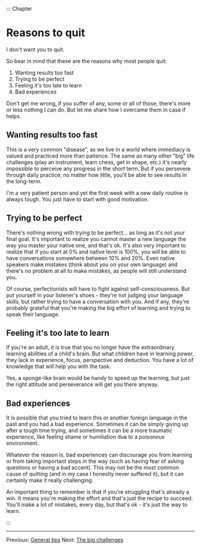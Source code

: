 ::: Chapter

# Reasons to quit

I don't want you to quit.

So bear in mind that these are the reasons why most people quit:

1. Wanting results too fast
2. Trying to be perfect
3. Feeling it's too late to learn
4. Bad experiences

Don't get me wrong, if you suffer of any, some or all of those, there's more or less nothing I can do.
But let me share how I overcame them in case if helps.

## Wanting results too fast

This is a very common "disease", as we live in a world where immediacy is valued and practiced more than patience.
The same as many other "big" life challenges (play an instrument, learn chess, get in shape, etc.) it's nearly impossible to perceive any progress in the short term.
But if you persevere through daily practice, no matter how little, you'll be able to see results in the long-term.

I'm a very patient person and yet the first week with a new daily routine is always tough.
You just have to start with good motivation.

## Trying to be perfect

There's nothing wrong with trying to be perfect... as long as it's not your final goal.
It's important to realize you cannot master a new language the way you master your native one, and that's ok.
It's also very important to realize that if you start at 0% and native level is 100%, you will be able to have conversations somewhere between 10% and 20%.
Even native speakers make mistakes (think about you on your own language) and there's no problem at all to make mistakes, as people will still understand you.

Of course, perfectionists will have to fight against self-consciousness.
But put yourself in your listener's shoes - they're not judging your language skills, but rather trying to have a conversation with you.
And if any, they're probably grateful that you're making the big effort of learning and trying to speak their language.

## Feeling it's too late to learn

If you're an adult, it is true that you no longer have the extraordinary learning abilities of a child's brain.
But what children have in learning power, they lack in experience, focus, perspective and deduction.
You have a lot of knowledge that will help you with the task.

Yes, a sponge-like brain would be handy to speed up the learning, but just the right attitude and perseverance will get you there anyway.

## Bad experiences

It is possible that you tried to learn this or another foreign language in the past and you had a bad experience.
Sometimes it can be simply giving up after a tough time trying, and sometimes it can be a more traumatic experience, like feeling shame or humiliation due to a poisonous environment.

Whatever the reason is, bad experiences can discourage you from learning or from taking important steps in the way (such as having fear of asking questions or having a bad accent).
This may not be the most common cause of quitting (and in my case I honestly never suffered it), but it can certainly make it really challenging.

An important thing to remember is that if you're struggling that's already a win.
It means you're making the effort and that's just the recipe to succeed.
You'll make a lot of mistakes, every day, but that's ok - it's just the way to learn.

:::

---

Previous: [General tips](general_tips.html)
Next: [The big challenges](the_big_challenges.html)
